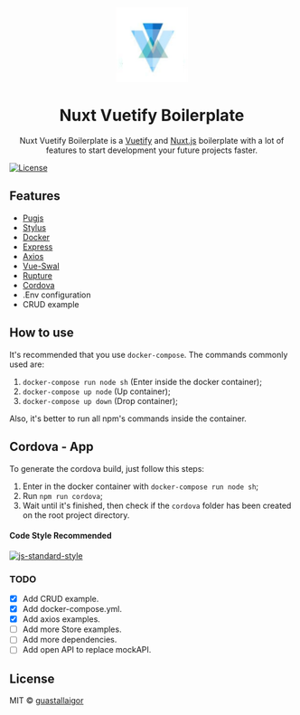 <div align="center">
  <img src="./template/static/nuxt-vuetify.png" width="128px">
  <h1>Nuxt Vuetify Boilerplate</h1>
</div>

<p align="center">
  Nuxt Vuetify Boilerplate is a <a href="https://vuetifyjs.com/">Vuetify</a> and <a href="https://github.com/nuxt/nuxt.js">Nuxt.js</a> boilerplate with a lot of features to start development your future projects faster.
</p>

[![License](https://img.shields.io/badge/license-MIT-blue.svg)](https://raw.githubusercontent.com/guastallaigor/hare/master/LICENSE)

## Features

* [Pugjs](https://pugjs.org/api/getting-started.html)
* [Stylus](http://stylus-lang.com/)
* [Docker](https://github.com/docker)
* [Express](https://github.com/expressjs/express)
* [Axios](https://github.com/nuxt-community/axios-module)
* [Vue-Swal](https://github.com/anteriovieira/vue-swal)
* [Rupture](https://github.com/jescalan/rupture)
* [Cordova](https://cordova.apache.org/)
* .Env configuration
* CRUD example

## How to use

It's recommended that you use `docker-compose`. The commands commonly used are:

1. `docker-compose run node sh` (Enter inside the docker container);
2. `docker-compose up node` (Up container);
3. `docker-compose up down` (Drop container);

Also, it's better to run all npm's commands inside the container.

## Cordova - App

To generate the cordova build, just follow this steps:

1. Enter in the docker container with `docker-compose run node sh`;
2. Run `npm run cordova`;
3. Wait until it's finished, then check if the `cordova` folder has been created on the root project directory.

#### Code Style Recommended

[![js-standard-style](https://cdn.rawgit.com/feross/standard/master/badge.svg)](https://github.com/feross/standard)

### TODO

* [X] Add CRUD example.
* [X] Add docker-compose.yml.
* [X] Add axios examples.
* [ ] Add more Store examples.
* [ ] Add more dependencies.
* [ ] Add open API to replace mockAPI.

## License

MIT © [guastallaigor](https://github.com/guastallaigor/nuxt-boilerplate)
